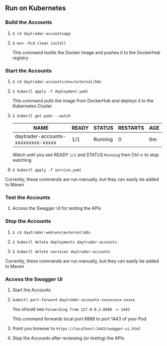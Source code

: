 
## Run on Kubernetes

### Build the Accounts

1.  `$ cd daytrader-accountsapp`

2.  `$ mvn -Pcd clean install`

    This command builds the Docker Image and pushes it to the DockerHub registry

### Start the Accounts

1.  `$ cd daytrader-accounts/env/external/k8s`

2.  `$ kubectl apply -f deployment.yaml`

    This command pulls the image from DockerHub and deploys it to the Kubernetes Cluster
    
3.  `$ kubectl get pods --watch`
    
    NAME | READY | STATUS | RESTARTS | AGE
    ---- | ----- | ------ | -------- | ---
    daytrader-accounts-xxxxxxxxx-xxxxx | 1/1 | Running | 0 | 6m
    
    Watch until you see READY `1/1` and STATUS `Running` then Ctrl-c to stop watching
    
3.  `$ kubectl apply -f service.yaml`

Currently, these commands are run manually, but they can easily be added to Maven

### Test the Accounts
                                   
1. Access the Swagger UI for testing the APIs
    
### Stop the Accounts

1.  `$ cd daytrader-web\env\external\k8s`

2.  `$ kubectl delete deployments daytrader-accounts`

3.  `$ kubectl delete services daytrader-accounts`

Currently, these commands are run manually, but they can easily be added to Maven

### Access the Swagger UI

1.  Start the Accounts

2.  `kubectl port-forward daytrader-accounts-xxxxxxxxx-xxxxx`

    You should see `Forwarding from 127.0.0.1:8888 -> 1443`
    
    This command forwards local port 8888 to port 1443 of your Pod

3.  Point you browser to `https://localhost:1443/swagger-ui.html`

4.  Stop the Accounts after reviewing (or testing) the APIs


